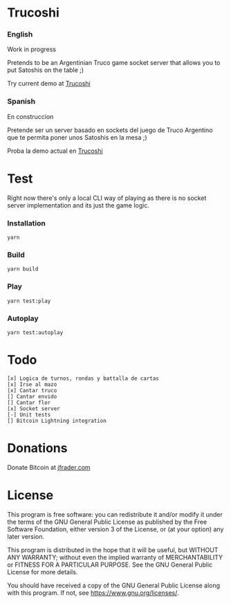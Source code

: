 # Trucoshi

### English

Work in progress

Pretends to be an Argentinian Truco game socket server that allows you to put Satoshis on the table ;)

Try current demo at [Trucoshi](https://trucoshi.com)

### Spanish

En construccion

Pretende ser un server basado en sockets del juego de Truco Argentino que te permita poner unos Satoshis en la mesa ;)

Proba la demo actual en [Trucoshi](https://trucoshi.com)

# Test

Right now there's only a local CLI way of playing as there is no socket server implementation and its just the game logic.

### Installation

`yarn`

### Build

`yarn build`

### Play

`yarn test:play`

### Autoplay

`yarn test:autoplay`

# Todo

    [x] Logica de turnos, rondas y battalla de cartas
    [x] Irse al mazo
    [x] Cantar truco
    [] Cantar envido
    [] Cantar flor
    [x] Socket server
    [-] Unit tests
    [] Bitcoin Lightning integration

# Donations

Donate Bitcoin at [jfrader.com](https://jfrader.com)

# License

This program is free software: you can redistribute it and/or modify it under the terms of the GNU General Public License as published by the Free Software Foundation, either version 3 of the License, or (at your option) any later version.

This program is distributed in the hope that it will be useful, but WITHOUT ANY WARRANTY; without even the implied warranty of MERCHANTABILITY or FITNESS FOR A PARTICULAR PURPOSE. See the GNU General Public License for more details.

You should have received a copy of the GNU General Public License along with this program. If not, see <https://www.gnu.org/licenses/>.
